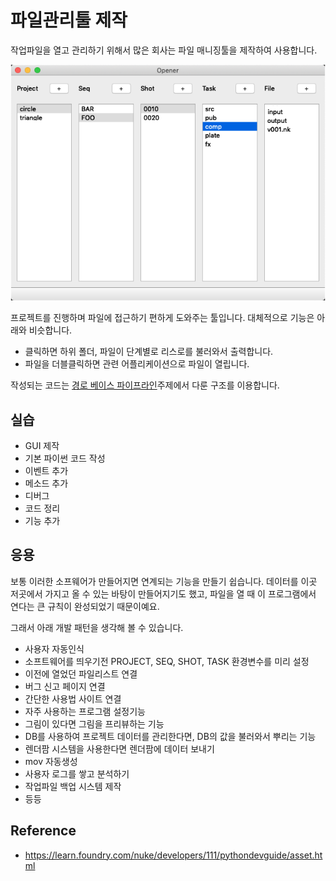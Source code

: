 # 파일관리툴 제작

작업파일을 열고 관리하기 위해서 많은 회사는 파일 매니징툴을 제작하여 사용합니다.

![opener](../figures/opener.png)

프로젝트를 진행하며 파일에 접근하기 편하게 도와주는 툴입니다.
대체적으로 기능은 아래와 비슷합니다.

- 클릭하면 하위 폴더, 파일이 단계별로 리스로를 불러와서 출력합니다.
- 파일을 더블클릭하면 관련 어플리케이션으로 파일이 열립니다.

작성되는 코드는 [경로 베이스 파이프라인](path_based_pipeline.md)주제에서 다룬 구조를 이용합니다.

## 실습
- GUI 제작
- 기본 파이썬 코드 작성
- 이벤트 추가
- 메소드 추가
- 디버그
- 코드 정리
- 기능 추가

## 응용
보통 이러한 소프웨어가 만들어지면 연계되는 기능을 만들기 쉽습니다.
데이터를 이곳 저곳에서 가지고 올 수 있는 바탕이 만들어지기도 했고,
파일을 열 때 이 프로그램에서 연다는 큰 규칙이 완성되었기 때문이예요.

그래서 아래 개발 패턴을 생각해 볼 수 있습니다.

- 사용자 자동인식
- 소프트웨어를 띄우기전 PROJECT, SEQ, SHOT, TASK 환경변수를 미리 설정
- 이전에 열었던 파일리스트 연결
- 버그 신고 페이지 연결
- 간단한 사용법 사이트 연결
- 자주 사용하는 프로그램 설정기능
- 그림이 있다면 그림을 프리뷰하는 기능
- DB를 사용하여 프로젝트 데이터를 관리한다면, DB의 값을 불러와서 뿌리는 기능
- 렌더팜 시스템을 사용한다면 렌더팜에 데이터 보내기
- mov 자동생성
- 사용자 로그를 쌓고 분석하기
- 작업파일 백업 시스템 제작
- 등등

## Reference
- https://learn.foundry.com/nuke/developers/111/pythondevguide/asset.html
